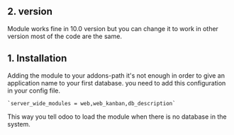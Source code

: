 ## 2. version
Module works fine in 10.0 version but you can change it to work in other version most of the code are the same.

## 1. Installation
Adding the module to your addons-path it's not enough in order to give an application name to your first database. you need to add this configuration in your config file.

    `server_wide_modules = web,web_kanban,db_description`

This way you tell odoo to load the module when there is no database in the system.